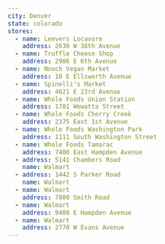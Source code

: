 ```yaml
---
city: Denver
state: colorado
stores:
  - name: Leevers Locavore
    address: 2630 W 38th Avenue
  - name: Truffle Cheese Shop
    address: 2906 E 6th Avenue
  - name: Nooch Vegan Market
    address: 10 E Ellsworth Avenue
  - name: Spinelli's Market
    address: 4621 E 23rd Avenue
  - name: Whole Foods Union Station
    address: 1701 Wewatta Street
  - name: Whole Foods Cherry Creek
    address: 2375 East 1st Avenue
  - name: Whole Foods Washington Park
    address: 1111 South Washington Street
  - name: Whole Foods Tamarac
    address: 7400 East Hampden Avenue
  - address: 5141 Chambers Road
    name: Walmart
  - address: 1442 S Parker Road
    name: Walmart
  - name: Walmart
    address: 7800 Smith Road
  - name: Walmart
    address: 9400 E Hampden Avenue
  - name: Walmart
    address: 2770 W Evans Avenue
---
```

